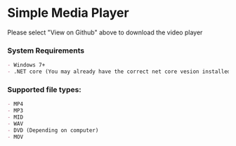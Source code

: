 # Simple Media Player

Please select "View on Github" above to download the video player


### System Requirements
```markdown
- Windows 7+
- .NET core (You may already have the correct net core vesion installed, instructions will show you how to install it if you don't have it.
```

### Supported file types:
```markdown
- MP4
- MP3
- MID
- WAV
- DVD (Depending on computer)
- MOV

```
